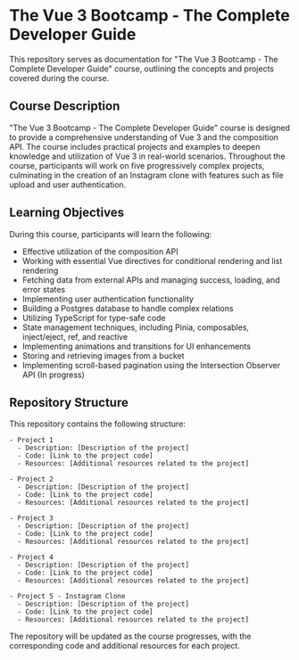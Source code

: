# The Vue 3 Bootcamp - The Complete Developer Guide

This repository serves as documentation for "The Vue 3 Bootcamp - The Complete Developer Guide" course, outlining the concepts and projects covered during the course.

## Course Description
"The Vue 3 Bootcamp - The Complete Developer Guide" course is designed to provide a comprehensive understanding of Vue 3 and the composition API. The course includes practical projects and examples to deepen knowledge and utilization of Vue 3 in real-world scenarios. Throughout the course, participants will work on five progressively complex projects, culminating in the creation of an Instagram clone with features such as file upload and user authentication.

## Learning Objectives
During this course, participants will learn the following:

- Effective utilization of the composition API
- Working with essential Vue directives for conditional rendering and list rendering
- Fetching data from external APIs and managing success, loading, and error states
- Implementing user authentication functionality
- Building a Postgres database to handle complex relations
- Utilizing TypeScript for type-safe code
- State management techniques, including Pinia, composables, inject/eject, ref, and reactive
- Implementing animations and transitions for UI enhancements
- Storing and retrieving images from a bucket
- Implementing scroll-based pagination using the Intersection Observer API (In progress)

## Repository Structure
This repository contains the following structure:

```
- Project 1
  - Description: [Description of the project]
  - Code: [Link to the project code]
  - Resources: [Additional resources related to the project]

- Project 2
  - Description: [Description of the project]
  - Code: [Link to the project code]
  - Resources: [Additional resources related to the project]

- Project 3
  - Description: [Description of the project]
  - Code: [Link to the project code]
  - Resources: [Additional resources related to the project]

- Project 4
  - Description: [Description of the project]
  - Code: [Link to the project code]
  - Resources: [Additional resources related to the project]

- Project 5 - Instagram Clone
  - Description: [Description of the project]
  - Code: [Link to the project code]
  - Resources: [Additional resources related to the project]
```

The repository will be updated as the course progresses, with the corresponding code and additional resources for each project.
